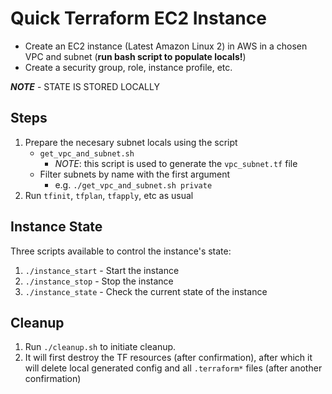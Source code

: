 # Quick Terraform EC2 Instance

- Create an EC2 instance (Latest Amazon Linux 2) in AWS in a chosen VPC and subnet (**run bash script to populate locals!**)
- Create a security group, role, instance profile, etc.

***NOTE*** - STATE IS STORED LOCALLY

##  Steps

1. Prepare the necesary subnet locals using the script
    - `get_vpc_and_subnet.sh`
      - *NOTE*: this script is used to generate the `vpc_subnet.tf` file
    - Filter subnets by name with the first argument
      - e.g. `./get_vpc_and_subnet.sh private`
2. Run `tfinit`, `tfplan`, `tfapply`, etc as usual 

## Instance State

Three scripts available to control the instance's state:

1. `./instance_start` - Start the instance
2. `./instance_stop` - Stop the instance
3. `./instance_state` - Check the current state of the instance


## Cleanup

1. Run `./cleanup.sh` to initiate cleanup.
2. It will first destroy the TF resources (after confirmation), after which it will delete local generated config and all `.terraform*` files (after another confirmation)
